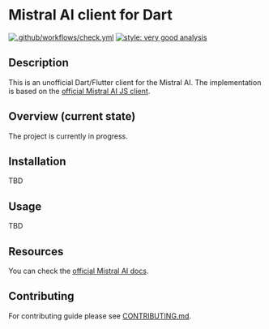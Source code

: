# Mistral AI client for Dart

[![.github/workflows/check.yml](https://github.com/nomtek/mistralai_client_dart/actions/workflows/check.yaml/badge.svg)](https://github.com/nomtek/mistralai_client_dart/actions/workflows/check.yml)
[![style: very good analysis](https://img.shields.io/badge/style-very_good_analysis-B22C89.svg)](https://pub.dev/packages/very_good_analysis)

## Description

This is an unofficial Dart/Flutter client for the Mistral AI. The implementation is based on the [official Mistral AI JS client](https://github.com/mistralai/client-js).

## Overview (current state)

The project is currently in progress.

## Installation

TBD

## Usage

TBD

## Resources

You can check the [official Mistral AI docs](https://docs.mistral.ai/).

## Contributing

For contributing guide please see [CONTRIBUTING.md](CONTRIBUTING.md).
